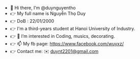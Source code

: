 
- 👋 Hi there, I’m @duynguyentho
- :point_right: My full name is Nguyễn Thọ Duy
- :point_right: DoB : 22/01/2000
- :point_right: I'm a third-years student at Hanoi University of Industry.
- :point_right: 👀 I’m interested in Coding, musics, decorating.
- :point_right: 📫 My fb page: https://www.facebook.com/wuyxz/
- :point_right: Contact me: ✉️ duynt2201@gmail.com 

<!---
duynguyentho/duynguyentho is a ✨ special ✨ repository because its `README.md` (this file) appears on your GitHub profile.
You can click the Preview link to take a look at your changes.
--->
